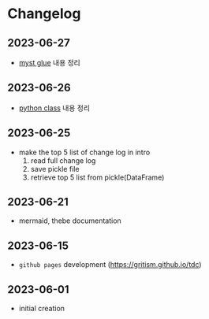 # Changelog

## 2023-06-27

- [myst glue](./jn/glue.ipynb) 내용 정리

## 2023-06-26

- [python class](./py/class.ipynb) 내용 정리

## 2023-06-25

- make the top 5 list of change log in intro
  1. read full change log
  2. save pickle file
  3. retrieve top 5 list from pickle(DataFrame)

## 2023-06-21

- mermaid, thebe documentation

## 2023-06-15

- `github pages` development (https://gritism.github.io/tdc)

## 2023-06-01

- initial creation
